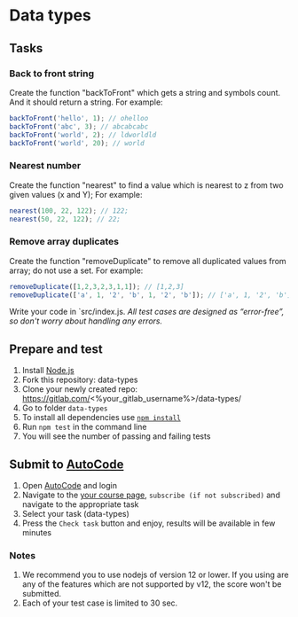 # Data types

## Tasks

### Back to front string
Create the function "backToFront" which gets a string and symbols count. And it should return a string. 
For example:
```js
backToFront('hello', 1); // ohelloo
backToFront('abc', 3); // abcabcabc
backToFront('world', 2); // ldworldld
backToFront('world', 20); // world
```

### Nearest number
Create the function "nearest" to find a value which is nearest to z from two given values (x and Y);
For example:
```js
nearest(100, 22, 122); // 122;
nearest(50, 22, 122); // 22;
```


### Remove array duplicates
Create the function "removeDuplicate" to remove all duplicated values from array; do not use a set.
For example:
```js
removeDuplicate([1,2,3,2,3,1,1]); // [1,2,3]
removeDuplicate(['a', 1, '2', 'b', 1, '2', 'b']); // ['a', 1, '2', 'b']
```

Write your code in `src/index.js.
*All test cases are designed as “error-free”, so don't worry about handling any errors.*

## Prepare and test
1. Install [Node.js](https://nodejs.org/en/download/)   
2. Fork this repository: data-types
3. Clone your newly created repo: https://gitlab.com/<%your_gitlab_username%>/data-types/  
4. Go to folder `data-types`  
5. To install all dependencies use [`npm install`](https://docs.npmjs.com/cli/install)  
6. Run `npm test` in the command line  
7. You will see the number of passing and failing tests

## Submit to [AutoCode](https://autocode.lab.epam.com/)
1. Open [AutoCode](https://autocode.lab.epam.com/) and login
2. Navigate to the [your course page](https://autocode.lab.epam.com/student/group/80), `subscribe (if not subscribed)` and navigate to the appropriate task 
3. Select your task (data-types)
4. Press the `Check task` button and enjoy, results will be available in few minutes

### Notes
1. We recommend you to use nodejs of version 12 or lower. If you using are any of the features which are not supported by v12, the score won't be submitted.
2. Each of your test case is limited to 30 sec.
